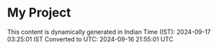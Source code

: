 # My Project

This content is dynamically generated in Indian Time (IST): 2024-09-17 03:25:01 IST
Converted to UTC: 2024-09-16 21:55:01 UTC
